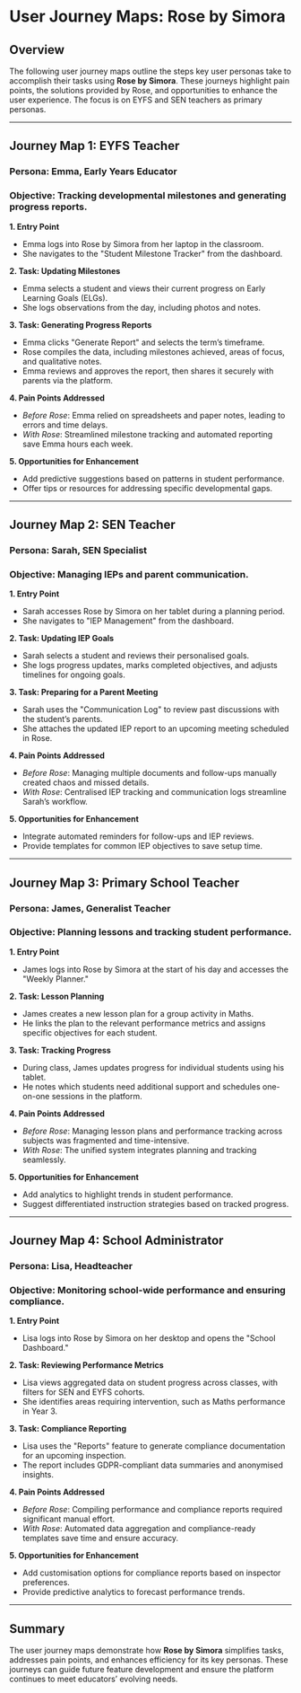# User Journey Maps: Rose by Simora

## Overview
The following user journey maps outline the steps key user personas take to accomplish their tasks using **Rose by Simora**. These journeys highlight pain points, the solutions provided by Rose, and opportunities to enhance the user experience. The focus is on EYFS and SEN teachers as primary personas.

---

## Journey Map 1: EYFS Teacher
### Persona: Emma, Early Years Educator
### Objective: Tracking developmental milestones and generating progress reports.

**1. Entry Point**
- Emma logs into Rose by Simora from her laptop in the classroom.
- She navigates to the "Student Milestone Tracker" from the dashboard.

**2. Task: Updating Milestones**
- Emma selects a student and views their current progress on Early Learning Goals (ELGs).
- She logs observations from the day, including photos and notes.

**3. Task: Generating Progress Reports**
- Emma clicks "Generate Report" and selects the term’s timeframe.
- Rose compiles the data, including milestones achieved, areas of focus, and qualitative notes.
- Emma reviews and approves the report, then shares it securely with parents via the platform.

**4. Pain Points Addressed**
- *Before Rose*: Emma relied on spreadsheets and paper notes, leading to errors and time delays.
- *With Rose*: Streamlined milestone tracking and automated reporting save Emma hours each week.

**5. Opportunities for Enhancement**
- Add predictive suggestions based on patterns in student performance.
- Offer tips or resources for addressing specific developmental gaps.

---

## Journey Map 2: SEN Teacher
### Persona: Sarah, SEN Specialist
### Objective: Managing IEPs and parent communication.

**1. Entry Point**
- Sarah accesses Rose by Simora on her tablet during a planning period.
- She navigates to "IEP Management" from the dashboard.

**2. Task: Updating IEP Goals**
- Sarah selects a student and reviews their personalised goals.
- She logs progress updates, marks completed objectives, and adjusts timelines for ongoing goals.

**3. Task: Preparing for a Parent Meeting**
- Sarah uses the "Communication Log" to review past discussions with the student’s parents.
- She attaches the updated IEP report to an upcoming meeting scheduled in Rose.

**4. Pain Points Addressed**
- *Before Rose*: Managing multiple documents and follow-ups manually created chaos and missed details.
- *With Rose*: Centralised IEP tracking and communication logs streamline Sarah’s workflow.

**5. Opportunities for Enhancement**
- Integrate automated reminders for follow-ups and IEP reviews.
- Provide templates for common IEP objectives to save setup time.

---

## Journey Map 3: Primary School Teacher
### Persona: James, Generalist Teacher
### Objective: Planning lessons and tracking student performance.

**1. Entry Point**
- James logs into Rose by Simora at the start of his day and accesses the "Weekly Planner."

**2. Task: Lesson Planning**
- James creates a new lesson plan for a group activity in Maths.
- He links the plan to the relevant performance metrics and assigns specific objectives for each student.

**3. Task: Tracking Progress**
- During class, James updates progress for individual students using his tablet.
- He notes which students need additional support and schedules one-on-one sessions in the platform.

**4. Pain Points Addressed**
- *Before Rose*: Managing lesson plans and performance tracking across subjects was fragmented and time-intensive.
- *With Rose*: The unified system integrates planning and tracking seamlessly.

**5. Opportunities for Enhancement**
- Add analytics to highlight trends in student performance.
- Suggest differentiated instruction strategies based on tracked progress.

---

## Journey Map 4: School Administrator
### Persona: Lisa, Headteacher
### Objective: Monitoring school-wide performance and ensuring compliance.

**1. Entry Point**
- Lisa logs into Rose by Simora on her desktop and opens the "School Dashboard."

**2. Task: Reviewing Performance Metrics**
- Lisa views aggregated data on student progress across classes, with filters for SEN and EYFS cohorts.
- She identifies areas requiring intervention, such as Maths performance in Year 3.

**3. Task: Compliance Reporting**
- Lisa uses the "Reports" feature to generate compliance documentation for an upcoming inspection.
- The report includes GDPR-compliant data summaries and anonymised insights.

**4. Pain Points Addressed**
- *Before Rose*: Compiling performance and compliance reports required significant manual effort.
- *With Rose*: Automated data aggregation and compliance-ready templates save time and ensure accuracy.

**5. Opportunities for Enhancement**
- Add customisation options for compliance reports based on inspector preferences.
- Provide predictive analytics to forecast performance trends.

---

## Summary
The user journey maps demonstrate how **Rose by Simora** simplifies tasks, addresses pain points, and enhances efficiency for its key personas. These journeys can guide future feature development and ensure the platform continues to meet educators’ evolving needs.

